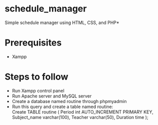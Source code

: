 # schedule_manager
Simple schedule manager using HTML, CSS, and PHP*

<h1>Prerequisites</h1>
<ul>
  <li>Xampp</li> 
</ul>

<h1>Steps to follow</h1>
<ul>
  <li>Run Xampp control panel</li>
  <li>Run Apache server and MySQL server</li>
  <li>Create a database named routine through phpmyadmin</li>
  <li>
    Run this query and create a table named routine:<br>
    Create TABLE routine (
    Period int AUTO_INCREMENT PRIMARY KEY,
    Subject_name varchar(100),
    Teacher varchar(50),
    Duration time
    );
  </li>
</ul>
